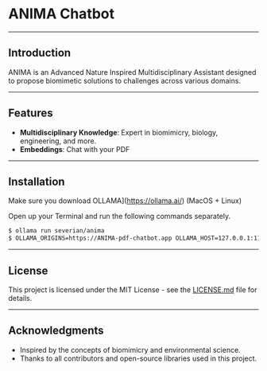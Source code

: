 # ANIMA Chatbot 



---

## Introduction 

ANIMA is an Advanced Nature Inspired Multidisciplinary Assistant designed to propose biomimetic solutions to challenges across various domains.

---

## Features 

- **Multidisciplinary Knowledge**: Expert in biomimicry, biology, engineering, and more.
- **Embeddings**: Chat with your PDF

---

## Installation 

Make sure you download OLLAMA](https://ollama.ai/) (MacOS + Linux)

Open up your Terminal and run the following commands separately.

```bash
$ ollama run severian/anima
$ OLLAMA_ORIGINS=https://ANIMA-pdf-chatbot.app OLLAMA_HOST=127.0.0.1:11435 ollama serve
```

---

## License 

This project is licensed under the MIT License - see the [LICENSE.md](LICENSE.md) file for details.

---

## Acknowledgments 

- Inspired by the concepts of biomimicry and environmental science.
- Thanks to all contributors and open-source libraries used in this project.
